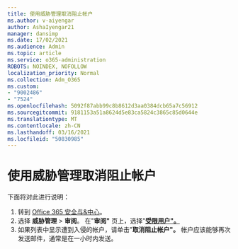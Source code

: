 ```yaml
---
title: 使用威胁管理取消阻止帐户
ms.author: v-aiyengar
author: AshaIyengar21
manager: dansimp
ms.date: 17/02/2021
ms.audience: Admin
ms.topic: article
ms.service: o365-administration
ROBOTS: NOINDEX, NOFOLLOW
localization_priority: Normal
ms.collection: Adm_O365
ms.custom:
- "9002486"
- "7524"
ms.openlocfilehash: 5092f87abb99c8b8612d3aa0384dcb65a7c56912
ms.sourcegitcommit: 9181153a51a8624d5e83ca5824c3865c85d0644e
ms.translationtype: MT
ms.contentlocale: zh-CN
ms.lasthandoff: 03/16/2021
ms.locfileid: "50830985"
---
```

# <a name="unblock-an-account-by-using-threat-management"></a>使用威胁管理取消阻止帐户

下面将对此进行说明： 

1. 转到 [Office 365 安全与&中心](https://go.microsoft.com/fwlink/p/?linkid=2077143)。
1. 选择 **威胁管理**  >  **审阅**。 在"**审阅"** 页上，选择"**[受限用户"。](https://go.microsoft.com/fwlink/?linkid=2103514)**
1. 如果列表中显示遭到入侵的帐户，请单击"**取消阻止帐户"。** 帐户应该能够再次发送邮件，通常是在一小时内发送。